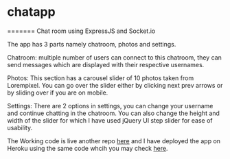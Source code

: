 # chatapp
=======
Chat room using ExpressJS and Socket.io

The app has 3 parts namely chatroom, photos and settings.

Chatroom: multiple number of users can connect to this chatroom, they can send messages which are displayed with their respective usernames. 

Photos: This section has a carousel slider of 10 photos taken from Lorempixel. You can go over the slider either by clicking next prev arrows or by sliding over if you are on mobile.

Settings: There are 2 options in settings, you can change your username and continue chatting in the chatroom. You can also change the height and width of the slider for which I have used jQuery UI step slider for ease of usability.

The Working code is live another repo <a href="https://github.com/anshul119/chatapp-source">here</a> and I have deployed the app on Heroku using the same code whcih you may check <a href="http://doclerchat.herokuapp.com">here</a>.
